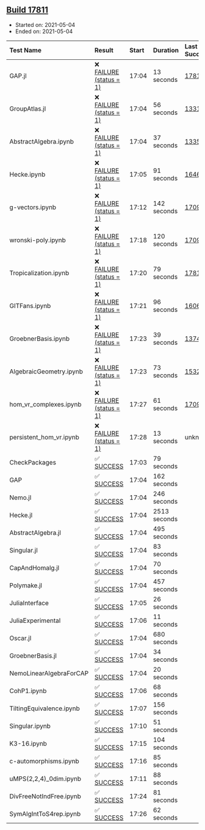 ## [Build 17811](https://oscarci.mathematik.uni-kl.de/job/oscar/17811/)

* Started on: 2021-05-04
* Ended on: 2021-05-04

| Test Name    | Result | Start | Duration | Last Success | First Failure |
|:-------------|:-------|:------|:---------|:-------------|:--------------|
| GAP.jl | ❌ [FAILURE (status = 1)](https://oscarci.mathematik.uni-kl.de/job/oscar/17811/artifact/logs/build-17811/GAP.jl.log) | 17:04 | 13 seconds | [17810](https://oscarci.mathematik.uni-kl.de/job/oscar/17810/) | [17811](https://oscarci.mathematik.uni-kl.de/job/oscar/17811/) |
| GroupAtlas.jl | ❌ [FAILURE (status = 1)](https://oscarci.mathematik.uni-kl.de/job/oscar/17811/artifact/logs/build-17811/GroupAtlas.jl.log) | 17:04 | 56 seconds | [13311](https://oscarci.mathematik.uni-kl.de/job/oscar/13311/) | [13312](https://oscarci.mathematik.uni-kl.de/job/oscar/13312/) |
| AbstractAlgebra.ipynb | ❌ [FAILURE (status = 1)](https://oscarci.mathematik.uni-kl.de/job/oscar/17811/artifact/logs/build-17811/AbstractAlgebra.ipynb.log) | 17:04 | 37 seconds | [13355](https://oscarci.mathematik.uni-kl.de/job/oscar/13355/) | [13356](https://oscarci.mathematik.uni-kl.de/job/oscar/13356/) |
| Hecke.ipynb | ❌ [FAILURE (status = 1)](https://oscarci.mathematik.uni-kl.de/job/oscar/17811/artifact/logs/build-17811/Hecke.ipynb.log) | 17:05 | 91 seconds | [16463](https://oscarci.mathematik.uni-kl.de/job/oscar/16463/) | [16464](https://oscarci.mathematik.uni-kl.de/job/oscar/16464/) |
| g-vectors.ipynb | ❌ [FAILURE (status = 1)](https://oscarci.mathematik.uni-kl.de/job/oscar/17811/artifact/logs/build-17811/g-vectors.ipynb.log) | 17:12 | 142 seconds | [17099](https://oscarci.mathematik.uni-kl.de/job/oscar/17099/) | [17100](https://oscarci.mathematik.uni-kl.de/job/oscar/17100/) |
| wronski-poly.ipynb | ❌ [FAILURE (status = 1)](https://oscarci.mathematik.uni-kl.de/job/oscar/17811/artifact/logs/build-17811/wronski-poly.ipynb.log) | 17:18 | 120 seconds | [17098](https://oscarci.mathematik.uni-kl.de/job/oscar/17098/) | [17099](https://oscarci.mathematik.uni-kl.de/job/oscar/17099/) |
| Tropicalization.ipynb | ❌ [FAILURE (status = 1)](https://oscarci.mathematik.uni-kl.de/job/oscar/17811/artifact/logs/build-17811/Tropicalization.ipynb.log) | 17:20 | 79 seconds | [17810](https://oscarci.mathematik.uni-kl.de/job/oscar/17810/) | [17811](https://oscarci.mathematik.uni-kl.de/job/oscar/17811/) |
| GITFans.ipynb | ❌ [FAILURE (status = 1)](https://oscarci.mathematik.uni-kl.de/job/oscar/17811/artifact/logs/build-17811/GITFans.ipynb.log) | 17:21 | 96 seconds | [16068](https://oscarci.mathematik.uni-kl.de/job/oscar/16068/) | [16069](https://oscarci.mathematik.uni-kl.de/job/oscar/16069/) |
| GroebnerBasis.ipynb | ❌ [FAILURE (status = 1)](https://oscarci.mathematik.uni-kl.de/job/oscar/17811/artifact/logs/build-17811/GroebnerBasis.ipynb.log) | 17:23 | 39 seconds | [13748](https://oscarci.mathematik.uni-kl.de/job/oscar/13748/) | [13749](https://oscarci.mathematik.uni-kl.de/job/oscar/13749/) |
| AlgebraicGeometry.ipynb | ❌ [FAILURE (status = 1)](https://oscarci.mathematik.uni-kl.de/job/oscar/17811/artifact/logs/build-17811/AlgebraicGeometry.ipynb.log) | 17:23 | 73 seconds | [15322](https://oscarci.mathematik.uni-kl.de/job/oscar/15322/) | [15323](https://oscarci.mathematik.uni-kl.de/job/oscar/15323/) |
| hom_vr_complexes.ipynb | ❌ [FAILURE (status = 1)](https://oscarci.mathematik.uni-kl.de/job/oscar/17811/artifact/logs/build-17811/hom_vr_complexes.ipynb.log) | 17:27 | 61 seconds | [17099](https://oscarci.mathematik.uni-kl.de/job/oscar/17099/) | [17100](https://oscarci.mathematik.uni-kl.de/job/oscar/17100/) |
| persistent_hom_vr.ipynb | ❌ [FAILURE (status = 1)](https://oscarci.mathematik.uni-kl.de/job/oscar/17811/artifact/logs/build-17811/persistent_hom_vr.ipynb.log) | 17:28 | 13 seconds | unknown | unknown |
| CheckPackages | ✅ [SUCCESS](https://oscarci.mathematik.uni-kl.de/job/oscar/17811/artifact/logs/build-17811/CheckPackages.log) | 17:03 | 79 seconds |  |  |
| GAP | ✅ [SUCCESS](https://oscarci.mathematik.uni-kl.de/job/oscar/17811/artifact/logs/build-17811/GAP.log) | 17:04 | 162 seconds |  |  |
| Nemo.jl | ✅ [SUCCESS](https://oscarci.mathematik.uni-kl.de/job/oscar/17811/artifact/logs/build-17811/Nemo.jl.log) | 17:04 | 246 seconds |  |  |
| Hecke.jl | ✅ [SUCCESS](https://oscarci.mathematik.uni-kl.de/job/oscar/17811/artifact/logs/build-17811/Hecke.jl.log) | 17:04 | 2513 seconds |  |  |
| AbstractAlgebra.jl | ✅ [SUCCESS](https://oscarci.mathematik.uni-kl.de/job/oscar/17811/artifact/logs/build-17811/AbstractAlgebra.jl.log) | 17:04 | 495 seconds |  |  |
| Singular.jl | ✅ [SUCCESS](https://oscarci.mathematik.uni-kl.de/job/oscar/17811/artifact/logs/build-17811/Singular.jl.log) | 17:04 | 83 seconds |  |  |
| CapAndHomalg.jl | ✅ [SUCCESS](https://oscarci.mathematik.uni-kl.de/job/oscar/17811/artifact/logs/build-17811/CapAndHomalg.jl.log) | 17:04 | 70 seconds |  |  |
| Polymake.jl | ✅ [SUCCESS](https://oscarci.mathematik.uni-kl.de/job/oscar/17811/artifact/logs/build-17811/Polymake.jl.log) | 17:04 | 457 seconds |  |  |
| JuliaInterface | ✅ [SUCCESS](https://oscarci.mathematik.uni-kl.de/job/oscar/17811/artifact/logs/build-17811/JuliaInterface.log) | 17:05 | 26 seconds |  |  |
| JuliaExperimental | ✅ [SUCCESS](https://oscarci.mathematik.uni-kl.de/job/oscar/17811/artifact/logs/build-17811/JuliaExperimental.log) | 17:06 | 11 seconds |  |  |
| Oscar.jl | ✅ [SUCCESS](https://oscarci.mathematik.uni-kl.de/job/oscar/17811/artifact/logs/build-17811/Oscar.jl.log) | 17:04 | 680 seconds |  |  |
| GroebnerBasis.jl | ✅ [SUCCESS](https://oscarci.mathematik.uni-kl.de/job/oscar/17811/artifact/logs/build-17811/GroebnerBasis.jl.log) | 17:04 | 34 seconds |  |  |
| NemoLinearAlgebraForCAP | ✅ [SUCCESS](https://oscarci.mathematik.uni-kl.de/job/oscar/17811/artifact/logs/build-17811/NemoLinearAlgebraForCAP.log) | 17:04 | 20 seconds |  |  |
| CohP1.ipynb | ✅ [SUCCESS](https://oscarci.mathematik.uni-kl.de/job/oscar/17811/artifact/logs/build-17811/CohP1.ipynb.log) | 17:06 | 68 seconds |  |  |
| TiltingEquivalence.ipynb | ✅ [SUCCESS](https://oscarci.mathematik.uni-kl.de/job/oscar/17811/artifact/logs/build-17811/TiltingEquivalence.ipynb.log) | 17:07 | 156 seconds |  |  |
| Singular.ipynb | ✅ [SUCCESS](https://oscarci.mathematik.uni-kl.de/job/oscar/17811/artifact/logs/build-17811/Singular.ipynb.log) | 17:10 | 51 seconds |  |  |
| K3-16.ipynb | ✅ [SUCCESS](https://oscarci.mathematik.uni-kl.de/job/oscar/17811/artifact/logs/build-17811/K3-16.ipynb.log) | 17:15 | 104 seconds |  |  |
| c-automorphisms.ipynb | ✅ [SUCCESS](https://oscarci.mathematik.uni-kl.de/job/oscar/17811/artifact/logs/build-17811/c-automorphisms.ipynb.log) | 17:16 | 85 seconds |  |  |
| uMPS(2,2,4)_0dim.ipynb | ✅ [SUCCESS](https://oscarci.mathematik.uni-kl.de/job/oscar/17811/artifact/logs/build-17811/uMPS-2-2-4-_0dim.ipynb.log) | 17:11 | 88 seconds |  |  |
| DivFreeNotIndFree.ipynb | ✅ [SUCCESS](https://oscarci.mathematik.uni-kl.de/job/oscar/17811/artifact/logs/build-17811/DivFreeNotIndFree.ipynb.log) | 17:24 | 81 seconds |  |  |
| SymAlgIntToS4rep.ipynb | ✅ [SUCCESS](https://oscarci.mathematik.uni-kl.de/job/oscar/17811/artifact/logs/build-17811/SymAlgIntToS4rep.ipynb.log) | 17:26 | 62 seconds |  |  |
